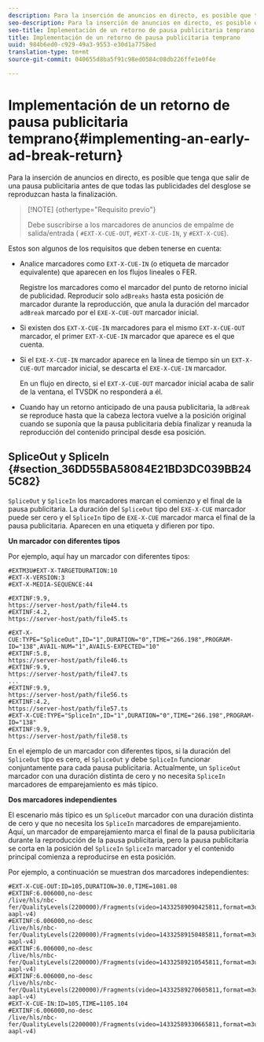 ```yaml
---
description: Para la inserción de anuncios en directo, es posible que tenga que salir de una pausa publicitaria antes de que todas las publicidades del desglose se reproduzcan hasta la finalización.
seo-description: Para la inserción de anuncios en directo, es posible que tenga que salir de una pausa publicitaria antes de que todas las publicidades del desglose se reproduzcan hasta la finalización.
seo-title: Implementación de un retorno de pausa publicitaria temprano
title: Implementación de un retorno de pausa publicitaria temprano
uuid: 984b6ed0-c929-49a3-9553-e30d1a7758ed
translation-type: tm+mt
source-git-commit: 040655d8ba5f91c98ed0584c08db226ffe1e0f4e

---
```



# Implementación de un retorno de pausa publicitaria temprano{#implementing-an-early-ad-break-return}

Para la inserción de anuncios en directo, es posible que tenga que salir de una pausa publicitaria antes de que todas las publicidades del desglose se reproduzcan hasta la finalización.

>[!NOTE] {othertype=&quot;Requisito previo&quot;}
>
>Debe suscribirse a los marcadores de anuncios de empalme de salida/entrada ( `#EXT-X-CUE-OUT`, `#EXT-X-CUE-IN`, y `#EXT-X-CUE`).

Estos son algunos de los requisitos que deben tenerse en cuenta:

* Analice marcadores como `EXT-X-CUE-IN` (o etiqueta de marcador equivalente) que aparecen en los flujos lineales o FER.

   Registre los marcadores como el marcador del punto de retorno inicial de publicidad. Reproducir solo `adBreaks` hasta esta posición de marcador durante la reproducción, que anula la duración del marcador `adBreak` marcado por el `EXE-X-CUE-OUT` marcador inicial.

* Si existen dos `EXT-X-CUE-IN` marcadores para el mismo `EXT-X-CUE-OUT` marcador, el primer `EXT-X-CUE-IN` marcador que aparece es el que cuenta.

* Si el `EXE-X-CUE-IN` marcador aparece en la línea de tiempo sin un `EXT-X-CUE-OUT` marcador inicial, se descarta el `EXE-X-CUE-IN` marcador.

   En un flujo en directo, si el `EXT-X-CUE-OUT` marcador inicial acaba de salir de la ventana, el TVSDK no responderá a él.

* Cuando hay un retorno anticipado de una pausa publicitaria, la `adBreak` se reproduce hasta que la cabeza lectora vuelve a la posición original cuando se suponía que la pausa publicitaria debía finalizar y reanuda la reproducción del contenido principal desde esa posición.

## SpliceOut y SpliceIn {#section_36DD55BA58084E21BD3DC039BB245C82}

`SpliceOut` y `SpliceIn` los marcadores marcan el comienzo y el final de la pausa publicitaria. La duración del `SpliceOut` tipo del `EXE-X-CUE` marcador puede ser cero y el `SpliceIn` tipo de `EXE-X-CUE` marcador marca el final de la pausa publicitaria. Aparecen en una etiqueta y difieren por tipo.

**Un marcador con diferentes tipos**

Por ejemplo, aquí hay un marcador con diferentes tipos:

```
#EXTM3U#EXT-X-TARGETDURATION:10
#EXT-X-VERSION:3
#EXT-X-MEDIA-SEQUENCE:44
  
#EXTINF:9.9,
https://server-host/path/file44.ts
#EXTINF:4.2,
https://server-host/path/file45.ts
  
#EXT-X-CUE:TYPE="SpliceOut",ID="1",DURATION="0",TIME="266.198",PROGRAM-ID="138",AVAIL-NUM="1",AVAILS-EXPECTED="10"
#EXTINF:5.8,
https://server-host/path/file46.ts
#EXTINF:9.9,
https://server-host/path/file47.ts
...
#EXTINF:9.9,
https://server-host/path/file56.ts
#EXTINF:4.2,
https://server-host/path/file57.ts
#EXT-X-CUE:TYPE="SpliceIn",ID="1",DURATION="0",TIME="266.198",PROGRAM-ID="138"
#EXTINF:9.9,
https://server-host/path/file58.ts
```

En el ejemplo de un marcador con diferentes tipos, si la duración del `SpliceOut` tipo es cero, el `SpliceOut` y debe `SpliceIn` funcionar conjuntamente para cada pausa publicitaria. Actualmente, un `SpliceOut` marcador con una duración distinta de cero y no necesita `SpliceIn` marcadores de emparejamiento es más típico.

**Dos marcadores independientes**

El escenario más típico es un `SpliceOut` marcador con una duración distinta de cero y que no necesita los `SpliceIn` marcadores de emparejamiento. Aquí, un marcador de emparejamiento marca el final de la pausa publicitaria durante la reproducción de la pausa publicitaria, pero la pausa publicitaria se corta en la posición del `SpliceIn` `SpliceIn` marcador y el contenido principal comienza a reproducirse en esta posición.

Por ejemplo, a continuación se muestran dos marcadores independientes:

```
#EXT-X-CUE-OUT:ID=105,DURATION=30.0,TIME=1081.08
#EXTINF:6.006000,no-desc
/live/hls/nbc-fer/QualityLevels(2200000)/Fragments(video=14332589090425811,format=m3u8-aapl-v4)
#EXTINF:6.006000,no-desc
/live/hls/nbc-fer/QualityLevels(2200000)/Fragments(video=14332589150485811,format=m3u8-aapl-v4)
#EXTINF:6.006000,no-desc
/live/hls/nbc-fer/QualityLevels(2200000)/Fragments(video=14332589210545811,format=m3u8-aapl-v4)
#EXTINF:6.006000,no-desc
/live/hls/nbc-fer/QualityLevels(2200000)/Fragments(video=14332589270605811,format=m3u8-aapl-v4)
#EXT-X-CUE-IN:ID=105,TIME=1105.104
#EXTINF:6.006000,no-desc
/live/hls/nbc-fer/QualityLevels(2200000)/Fragments(video=14332589330665811,format=m3u8-aapl-v4)
```

